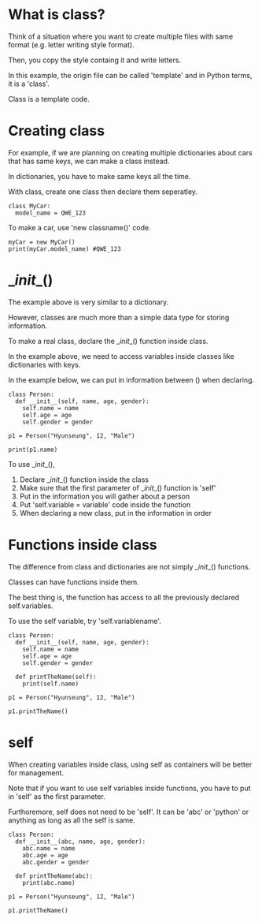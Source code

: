 # What is class?

Think of a situation where you want to create multiple files with same format (e.g. letter writing style format).

Then, you copy the style containg it and write letters.

In this example, the origin file can be called 'template' and in Python terms, it is a 'class'.

Class is a template code.

# Creating class

For example, if we are planning on creating multiple dictionaries about cars that has same keys, we can make a class instead.

In dictionaries, you have to make same keys all the time.

With class, create one class then declare them seperatley.

```
class MyCar:
  model_name = QWE_123
```

To make a car, use 'new classname()' code.

```
myCar = new MyCar()
print(myCar.model_name) #QWE_123
```

# __init_\_()

The example above is very similar to a dictionary.

However, classes are much more than a simple data type for storing information.

To make a real class, declare the __init_\_() function inside class.

In the example above, we need to access variables inside classes like dictionaries with keys.

In the example below, we can put in information between () when declaring.

```
class Person:
  def __init__(self, name, age, gender):
    self.name = name
    self.age = age
    self.gender = gender

p1 = Person("Hyunseung", 12, "Male")

print(p1.name)
```

To use __init_\_(),
1. Declare __init_\_() function inside the class
2. Make sure that the first parameter of __init_\_() function is 'self'
3. Put in the information you will gather about a person
4. Put 'self.variable = variable' code inside the function
5. When declaring a new class, put in the information in order

# Functions inside class

The difference from class and dictionaries are not simply __init_\_() functions.

Classes can have functions inside them.

The best thing is, the function has access to all the previously declared self.variables.

To use the self variable, try 'self.variablename'.

```
class Person:
  def __init__(self, name, age, gender):
    self.name = name
    self.age = age
    self.gender = gender

  def printTheName(self):
    print(self.name)

p1 = Person("Hyunseung", 12, "Male")

p1.printTheName()
```

# self

When creating variables inside class, using self as containers will be better for management.

Note that if you want to use self variables inside functions, you have to put in 'self' as the first parameter.

Furthoremore, self does not need to be 'self'. It can be 'abc' or 'python' or anything as long as all the self is same.

```
class Person:
  def __init__(abc, name, age, gender):
    abc.name = name
    abc.age = age
    abc.gender = gender

  def printTheName(abc):
    print(abc.name)

p1 = Person("Hyunseung", 12, "Male")

p1.printTheName()
```

